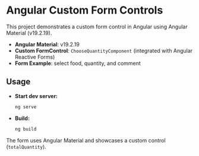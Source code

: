 # Angular Custom Form Controls

This project demonstrates a custom form control in Angular using Angular Material (v19.2.19).

- **Angular Material**: v19.2.19
- **Custom FormControl**: `ChooseQuantityComponent` (integrated with Angular Reactive Forms)
- **Form Example**: select food, quantity, and comment

## Usage

- **Start dev server:**
  ```sh
  ng serve
  ```
- **Build:**
  ```sh
  ng build
  ```

The form uses Angular Material and showcases a custom control (`totalQuantity`).
